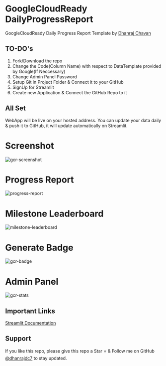# GoogleCloudReady DailyProgressReport
GoogleCloudReady Daily Progress Report Template by [Dhanraj Chavan](https://github.com/dhanrajdc7)

## TO-DO's
1. Fork/Download the repo
2. Change the Code(Column Name) with respect to DataTemplate provided by Google(If Neccessary)
3. Change Admin Panel Password
4. Setup Git in Project Folder & Connect it to your GitHub
5. SignUp for Streamlit
6. Create new Application & Connect the GitHub Repo to it

## All Set
WebApp will be live on your hosted address. You can update your data daily & push it to GitHub, it will update automatically on Streamlit.

# Screenshot
![gcr-screenshot](https://user-images.githubusercontent.com/39642060/167449160-95f69c48-2a51-4b85-9255-ae90fce63f20.png)

# Progress Report
![progress-report](https://user-images.githubusercontent.com/39642060/167451307-3d306904-44b7-427c-9023-5cf00223ec58.png)

# Milestone Leaderboard
![milestone-leaderboard](https://user-images.githubusercontent.com/39642060/167451436-78d3c56f-b40a-4a6c-baca-c552fd67c57c.png)

# Generate Badge
![gcr-badge](https://user-images.githubusercontent.com/39642060/167451563-ad22fe92-d646-4c6b-91db-d0cf57346e09.png)

# Admin Panel
![gcr-stats](https://user-images.githubusercontent.com/39642060/167451682-e9d204cc-56dd-4f82-a31d-a643c7839482.png)


## Important Links
[Streamlit Documentation](https://docs.streamlit.io/en/stable/)

## Support
If you like this repo, please give this repo a Star ⭐️ & Follow me on GitHub [@dhanrajdc7](https://github.com/dhanrajdc7) to stay updated.
